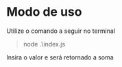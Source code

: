 # Modo de uso
Utilize o comando a seguir no terminal

> node .\index.js

Insira o valor e será retornado a soma

